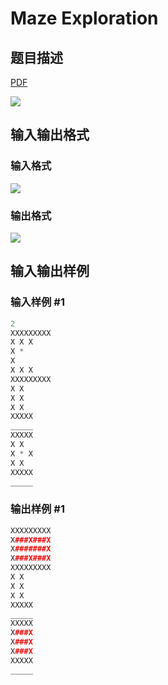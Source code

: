 # Maze Exploration

## 题目描述

[problemUrl]: https://uva.onlinejudge.org/index.php?option=com_onlinejudge&Itemid=8&category=9&page=show_problem&problem=725

[PDF](https://uva.onlinejudge.org/external/7/p784.pdf)

![](https://cdn.luogu.com.cn/upload/vjudge_pic/UVA784/4b0af8e632abfa430c205616a8fac87ce0d500af.png)

## 输入输出格式

### 输入格式

![](https://cdn.luogu.com.cn/upload/vjudge_pic/UVA784/4bb0fee671b6e744461ccf54b411d37f24653f16.png)

### 输出格式

![](https://cdn.luogu.com.cn/upload/vjudge_pic/UVA784/46713f65a30618d2026e8182d6f7c668661c0c69.png)

## 输入输出样例

### 输入样例 #1

```cpp
2
XXXXXXXXX
X X X
X *
X
X X X
XXXXXXXXX
X X
X X
X X
XXXXX
_____
XXXXX
X X
X * X
X X
XXXXX
_____
```


### 输出样例 #1

```cpp
XXXXXXXXX
X###X###X
X#######X
X###X###X
XXXXXXXXX
X X
X X
X X
XXXXX
_____
XXXXX
X###X
X###X
X###X
XXXXX
_____
```



